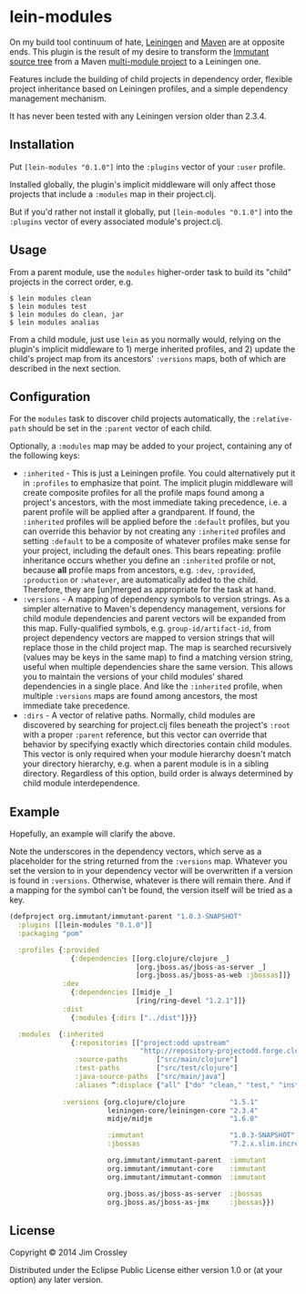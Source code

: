 # lein-modules

On my build tool continuum of hate, [Leiningen](http://leiningen.org)
and [Maven](http://maven.apache.org) are at opposite ends. This plugin
is the result of my desire to transform the
[Immutant source tree](http://github.com/immutant/immutant) from a
Maven
[multi-module project](http://maven.apache.org/guides/mini/guide-multiple-modules.html)
to a Leiningen one.

Features include the building of child projects in dependency order,
flexible project inheritance based on Leiningen profiles, and a simple
dependency management mechanism.

It has never been tested with any Leiningen version older than 2.3.4.

## Installation

Put `[lein-modules "0.1.0"]` into the `:plugins` vector of
your `:user` profile.

Installed globally, the plugin's implicit middleware will only affect
those projects that include a `:modules` map in their project.clj.

But if you'd rather not install it globally, put
`[lein-modules "0.1.0"]` into the `:plugins` vector of every
associated module's project.clj.

## Usage

From a parent module, use the `modules` higher-order task to build its
"child" projects in the correct order, e.g.

    $ lein modules clean
    $ lein modules test
    $ lein modules do clean, jar
    $ lein modules analias

From a child module, just use `lein` as you normally would, relying on
the plugin's implicit middleware to 1) merge inherited profiles, and
2) update the child's project map from its ancestors' `:versions`
maps, both of which are described in the next section.

## Configuration

For the `modules` task to discover child projects automatically, the
`:relative-path` should be set in the `:parent` vector of each child.

Optionally, a `:modules` map may be added to your project, containing
any of the following keys:

* `:inherited` - This is just a Leiningen profile. You could
  alternatively put it in `:profiles` to emphasize that point. The
  implicit plugin middleware will create composite profiles for all
  the profile maps found among a project's ancestors, with the most
  immediate taking precedence, i.e. a parent profile will be applied
  after a grandparent. If found, the `:inherited` profiles will be
  applied before the `:default` profiles, but you can override this
  behavior by not creating any `:inherited` profiles and setting
  `:default` to be a composite of whatever profiles make sense for
  your project, including the default ones. This bears repeating:
  profile inheritance occurs whether you define an `:inherited`
  profile or not, because **all** profile maps from ancestors, e.g.
  `:dev`, `:provided`, `:production` or `:whatever`, are automatically
  added to the child. Therefore, they are [un]merged as appropriate
  for the task at hand.
* `:versions` - A mapping of dependency symbols to version strings. As
  a simpler alternative to Maven's dependency management, versions for
  child module dependencies and parent vectors will be expanded from
  this map. Fully-qualified symbols, e.g. `group-id/artifact-id`, from
  project dependency vectors are mapped to version strings that will
  replace those in the child project map. The map is searched
  recursively (values may be keys in the same map) to find a matching
  version string, useful when multiple dependencies share the same
  version. This allows you to maintain the versions of your child
  modules' shared dependencies in a single place. And like the
  `:inherited` profile, when multiple `:versions` maps are found among
  ancestors, the most immediate take precedence.
* `:dirs` - A vector of relative paths. Normally, child modules are
  discovered by searching for project.clj files beneath the project's
  `:root` with a proper `:parent` reference, but this vector can
  override that behavior by specifying exactly which directories
  contain child modules. This vector is only required when your module
  hierarchy doesn't match your directory hierarchy, e.g. when a parent
  module is in a sibling directory. Regardless of this option, build
  order is always determined by child module interdependence.

## Example

Hopefully, an example will clarify the above.

Note the underscores in the dependency vectors, which serve as a
placeholder for the string returned from the `:versions` map. Whatever
you set the version to in your dependency vector will be overwritten
if a version is found in `:versions`. Otherwise, whatever is there
will remain there. And if a mapping for the symbol can't be found, the
version itself will be tried as a key.

```clj
(defproject org.immutant/immutant-parent "1.0.3-SNAPSHOT"
  :plugins [[lein-modules "0.1.0"]]
  :packaging "pom"

  :profiles {:provided
               {:dependencies [[org.clojure/clojure _]
                               [org.jboss.as/jboss-as-server _]
                               [org.jboss.as/jboss-as-web :jbossas]]}
             :dev
               {:dependencies [[midje _]
                               [ring/ring-devel "1.2.1"]]}
             :dist
               {:modules {:dirs ["../dist"]}}}

  :modules  {:inherited
               {:repositories [["project:odd upstream"
                                "http://repository-projectodd.forge.cloudbees.com/upstream"]]
                :source-paths       ["src/main/clojure"]
                :test-paths         ["src/test/clojure"]
                :java-source-paths  ["src/main/java"]
                :aliases ^:displace {"all" ["do" "clean," "test," "install"]}}
  
             :versions {org.clojure/clojure           "1.5.1"
                        leiningen-core/leiningen-core "2.3.4"
                        midje/midje                   "1.6.0"

                        :immutant                     "1.0.3-SNAPSHOT"
                        :jbossas                      "7.2.x.slim.incremental.12"

                        org.immutant/immutant-parent  :immutant
                        org.immutant/immutant-core    :immutant
                        org.immutant/immutant-common  :immutant

                        org.jboss.as/jboss-as-server  :jbossas
                        org.jboss.as/jboss-as-jmx     :jbossas}})
```

## License

Copyright © 2014 Jim Crossley

Distributed under the Eclipse Public License either version 1.0 or (at
your option) any later version.
